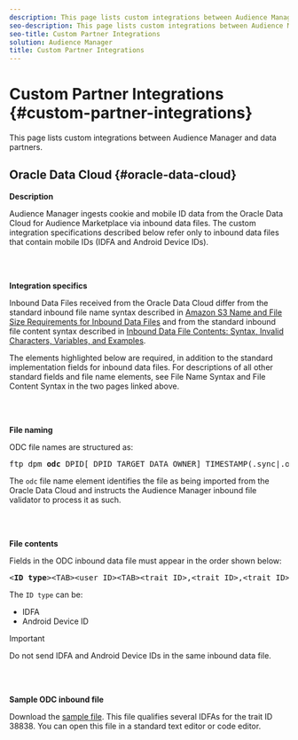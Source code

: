 ```yaml
---
description: This page lists custom integrations between Audience Manager and data partners.
seo-description: This page lists custom integrations between Audience Manager and data partners.
seo-title: Custom Partner Integrations
solution: Audience Manager
title: Custom Partner Integrations
---
```


# Custom Partner Integrations {#custom-partner-integrations}

This page lists custom integrations between Audience Manager and data partners.

## Oracle Data Cloud {#oracle-data-cloud}

**Description**

Audience Manager ingests cookie and mobile ID data from the Oracle Data Cloud for Audience Marketplace via inbound data files. The custom integration specifications described below refer only to inbound data files that contain mobile IDs (IDFA and Android Device IDs).

<br>&nbsp;

**Integration specifics**

Inbound Data Files received from the Oracle Data Cloud differ from the standard inbound file name syntax described in [Amazon S3 Name and File Size Requirements for Inbound Data Files](/help/using/integration/sending-audience-data/batch-data-transfer-explained/inbound-s3-filenames.md) and from the standard inbound file content syntax described in [Inbound Data File Contents: Syntax, Invalid Characters, Variables, and Examples](/help/using/integration/sending-audience-data/batch-data-transfer-explained/inbound-file-contents.md).

The elements highlighted below are required, in addition to the standard implementation fields for inbound data files. For descriptions of all other standard fields and file name elements, see File Name Syntax and File Content Syntax in the two pages linked above.

<br>&nbsp;

**File naming**

ODC file names are structured as:

<pre>ftp_dpm_<b>odc</b>_DPID[_DPID_TARGET_DATA_OWNER]_TIMESTAMP(.sync|.overwrite)[.SPLIT_NUMBER][.gz]</pre>

The `odc` file name element identifies the file as being imported from the Oracle Data Cloud and instructs the Audience Manager inbound file validator to process it as such.

<br>&nbsp;

**File contents**

Fields in the ODC inbound data file must appear in the order shown below:

<pre>&lt;<b>ID type</b>&gt;&lt;TAB&gt;&lt;user ID&gt;&lt;TAB&gt;&lt;trait ID&gt;,&lt;trait ID&gt;,&lt;trait ID&gt;,...</pre>

The `ID type` can be:

* IDFA
* Android Device ID

>[!IMPORTANT]
>
>Do not send IDFA and Android Device IDs in the same inbound data file.

<br>&nbsp;

**Sample ODC inbound file**

Download the [sample file](/help/using/integration/assets/ftp_dpm_odc_12345_1556223815.sync). This file qualifies several IDFAs for the trait ID 38838. You can open this file in a standard text editor or code editor. 